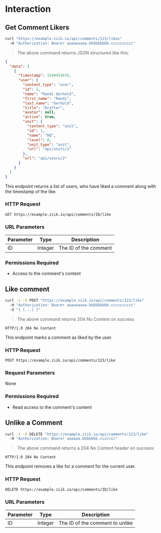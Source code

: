 # Interaction

## Get Comment Likers

```bash
curl "https://example.ziik.io/api/comments/123/likes"
  -H "Authorization: Bearer aaaaaaaaa.bbbbbbbbb.cccccccccc"
```

> The above command returns JSON structured like this:

```json
{
  "data": [
    {
      "timestamp": 1540453676,
      "user": {
        "content_type": "user",
        "id": 2,
        "name": "Randi Gerhold",
        "first_name": "Randi",
        "last_name": "Gerhold",
        "title": "Drafter",
        "avatar": null,
        "active": true,
        "unit": {
          "content_type": "unit",
          "id": 1,
          "name": "HQ",
          "level": 0,
          "unit_type": "unit",
          "url": "api/units/1"
        },
        "url": "api/users/2"
      }
    }
  ]
}
```

This endpoint returns a list of users, who have liked a comment along with the timestamp of the like.

### HTTP Request

`GET https://example.ziik.io/api/comments/ID/like`

### URL Parameters

Parameter | Type | Description
--------- | ---- | -----------
ID | Integer | The ID of the comment

### Permissions Required

* Access to the comment's content

## Like comment

```bash
curl -i -X POST "https://example.ziik.io/api/comments/123/like"
  -H "Authorization: Bearer aaaaaaaaa.bbbbbbbbb.cccccccccc"
  -d "{ [...] }"
```

> The above command returns 204 No Content on success

```http
HTTP/1.0 204 No Content
```

This endpoint marks a comment as liked by the user.

### HTTP Request

`POST https://example.ziik.io/api/comments/123/like`

### Request Parameters

None

### Permissions Required

* Read access to the comment's content

## Unlike a Comment

```bash
curl -i -X DELETE "https://example.ziik.io/api/comments/123/like"
  -H "Authorization: Bearer aaaaaa.bbbbbbb.ccccccc"
```

> The above command returns a 204 No Content header on success:

```http
HTTP/1.0 204 No Content
```

This endpoint removes a like for a comment for the current user.

### HTTP Request

`DELETE https://example.ziik.io/api/comments/ID/like`

### URL Parameters

Parameter | Type | Description
--------- | ---- | -----------
ID | Integer | The ID of the comment to unlike